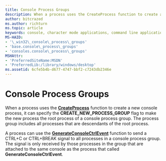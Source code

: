 ```yaml
---
title: Console Process Groups
description: When a process uses the CreateProcess function to create a new console process, it can specify the CREATE\_NEW\_PROCESS\_GROUP flag to make the new process the root process of a console process group.
author: bitcrazed
ms.author: richturn
ms.topic: article
keywords: console, character mode applications, command line applications, terminal applications, console api
MS-HAID:
- '\_win32\_console\_process\_groups'
- 'base.console\_process\_groups'
- 'consoles.console\_process\_groups'
MSHAttr:
- 'PreferredSiteName:MSDN'
- 'PreferredLib:/library/windows/desktop'
ms.assetid: 6cfe5b4b-d677-4747-bbf2-c7243db2346e
---
```


# Console Process Groups


When a process uses the [**CreateProcess**](https://msdn.microsoft.com/library/windows/desktop/ms682425) function to create a new console process, it can specify the **CREATE\_NEW\_PROCESS\_GROUP** flag to make the new process the root process of a console process group. The process group includes all processes that are descendants of the root process.

A process can use the [**GenerateConsoleCtrlEvent**](generateconsolectrlevent.md) function to send a CTRL+C or CTRL+BREAK signal to all processes in a console process group. The signal is only received by those processes in the group that are attached to the same console as the process that called **GenerateConsoleCtrlEvent**.

 

 




